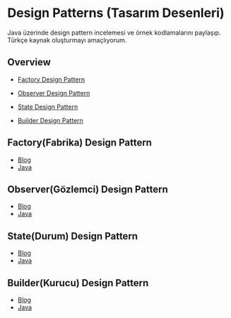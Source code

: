 # Design Patterns (Tasarım Desenleri)

Java üzerinde design pattern incelemesi ve örnek kodlamalarını paylaşıp.
Türkçe kaynak oluşturmayı amaçlıyorum.

## Overview

- [Factory Design Pattern](#factory-pattern)

- [Observer Design Pattern](#observer-pattern)

- [State Design Pattern](#state-pattern)

- [Builder Design Pattern](#builder-pattern)

## Factory(Fabrika) Design Pattern

- [Blog](https://medium.com/@hkdemircan/factory-design-pattern-3eab4cf126ec)
- [Java](https://github.com/hasankadirdemircan/Design-Patterns/tree/master/Factory-Design-Pattern)

## Observer(Gözlemci) Design Pattern

- [Blog](https://medium.com/@hkdemircan/observer-design-pattern-e50875ecedd9)
- [Java](https://github.com/hasankadirdemircan/Design-Patterns/tree/master/Observer-Design-Pattern)

## State(Durum) Design Pattern

- [Blog](http://blog.hkdemircan.com/index.php/2019/09/24/state-design-pattern/)
- [Java](https://github.com/hasankadirdemircan/Design-Patterns/tree/master/State-Design-Pattern)

## Builder(Kurucu) Design Pattern

- [Blog](https://medium.com/@hkdemircan/builder-design-pattern-c85072b9ed8f)
- [Java](https://github.com/hasankadirdemircan/Design-Patterns/tree/master/Builder-Design-Pattern)
